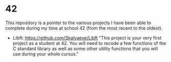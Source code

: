 # 42
This repository is a pointer to the various projects I have been able to complete during my time at school 42 (from the most recent to the oldest).

- Libft: https://github.com/Skalyaeve/Libft
"This project is your very first project as a student at 42. You will need to recode a few functions of the C standard library as well as some other utility functions that you will use during your whole cursus."
